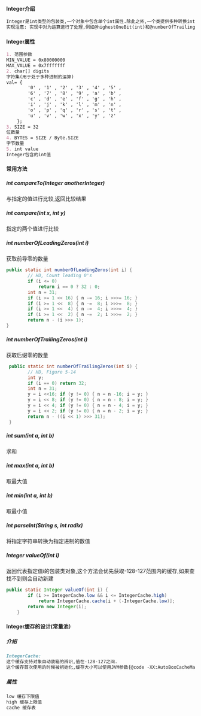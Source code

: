 #### Integer介绍

```markdown
Integer是int类型的包装类,一个对象中包含单个int属性.除此之外,一个类提供多种转换int和string的方法.
实现注意: 实现中对为运算进行了处理,例如@highestOneBit(int)和@numberOfTrailingZeros(int)方法
```

#### Integer属性

```markdown
1. 范围参数
MIN_VALUE = 0x80000000
MAX_VALUE = 0x7fffffff
2. char[] digits
字符集(用于处于多种进制的运算)
val= {
        '0' , '1' , '2' , '3' , '4' , '5' ,
        '6' , '7' , '8' , '9' , 'a' , 'b' ,
        'c' , 'd' , 'e' , 'f' , 'g' , 'h' ,
        'i' , 'j' , 'k' , 'l' , 'm' , 'n' ,
        'o' , 'p' , 'q' , 'r' , 's' , 't' ,
        'u' , 'v' , 'w' , 'x' , 'y' , 'z'
    };
3. SIZE = 32
位数量
4. BYTES = SIZE / Byte.SIZE
字节数量
5. int value
Integer包含的int值
```

#### 常用方法

##### int compareTo(Integer anotherInteger)

与指定的值进行比较,返回比较结果

##### int compare(int x, int y)

指定的两个值进行比较

#####  int numberOfLeadingZeros(int i)

获取前导零的数量

```java
public static int numberOfLeadingZeros(int i) {
        // HD, Count leading 0's
        if (i <= 0)
            return i == 0 ? 32 : 0;
        int n = 31;
        if (i >= 1 << 16) { n -= 16; i >>>= 16; }
        if (i >= 1 <<  8) { n -=  8; i >>>=  8; }
        if (i >= 1 <<  4) { n -=  4; i >>>=  4; }
        if (i >= 1 <<  2) { n -=  2; i >>>=  2; }
        return n - (i >>> 1);
}
```



##### int numberOfTrailingZeros(int i)

获取后缀零的数量

```java
 public static int numberOfTrailingZeros(int i) {
        // HD, Figure 5-14
        int y;
        if (i == 0) return 32;
        int n = 31;
        y = i <<16; if (y != 0) { n = n -16; i = y; }
        y = i << 8; if (y != 0) { n = n - 8; i = y; }
        y = i << 4; if (y != 0) { n = n - 4; i = y; }
        y = i << 2; if (y != 0) { n = n - 2; i = y; }
        return n - ((i << 1) >>> 31);
 }
```

##### int sum(int a, int b)

求和

##### int max(int a, int b)

取最大值

##### int min(int a, int b)

取最小值

##### int parseInt(String s, int radix)

将指定字符串转换为指定进制的数值

##### Integer valueOf(int i)

返回代表指定值i的包装类对象,这个方法会优先获取-128-127范围内的缓存,如果查找不到则会自动新建

```java
public static Integer valueOf(int i) {
        if (i >= IntegerCache.low && i <= IntegerCache.high)
            return IntegerCache.cache[i + (-IntegerCache.low)];
        return new Integer(i);
    }
```



#### Integer缓存的设计(常量池）

##### 介绍

```markdown
IntegerCache:
这个缓存支持对象自动装箱的辨识,值在-128-127之间.
这个缓存首次使用的时候被初始化,缓存大小可以使用JVM参数{@code -XX:AutoBoxCacheMax=<size>}控制.在虚拟机初始化时,会设置IntegerCache.high参数并保存在私有的系统参数中(jdk.internal.misc.VM)
```

##### 属性

```markdown
low	缓存下限值
high 缓存上限值
cache 缓存表
```


